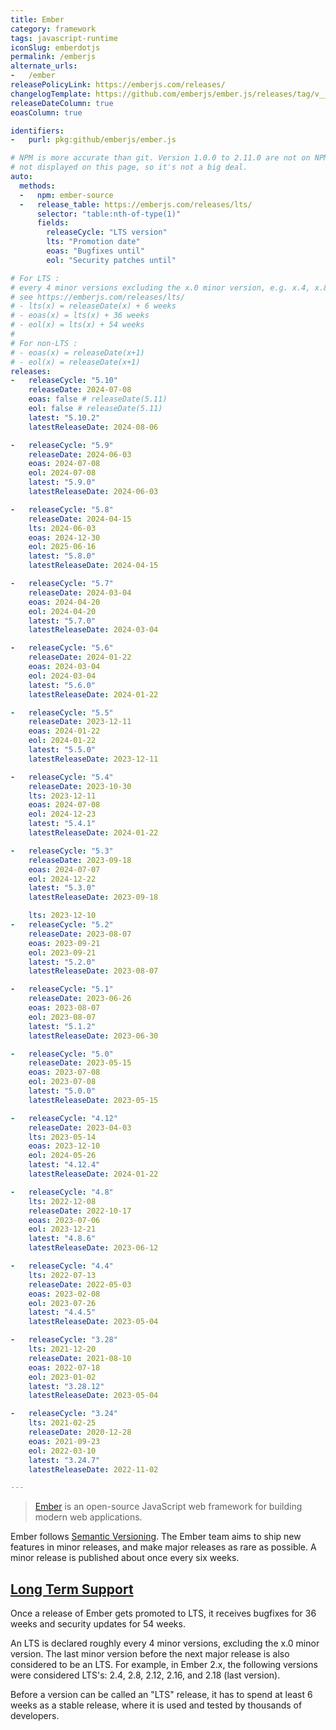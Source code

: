 ```yaml
---
title: Ember
category: framework
tags: javascript-runtime
iconSlug: emberdotjs
permalink: /emberjs
alternate_urls:
-   /ember
releasePolicyLink: https://emberjs.com/releases/
changelogTemplate: https://github.com/emberjs/ember.js/releases/tag/v__LATEST__
releaseDateColumn: true
eoasColumn: true

identifiers:
-   purl: pkg:github/emberjs/ember.js

# NPM is more accurate than git. Version 1.0.0 to 2.11.0 are not on NPM, but 1.x and 2.x cycles are
# not displayed on this page, so it's not a big deal.
auto:
  methods:
  -   npm: ember-source
  -   release_table: https://emberjs.com/releases/lts/
      selector: "table:nth-of-type(1)"
      fields:
        releaseCycle: "LTS version"
        lts: "Promotion date"
        eoas: "Bugfixes until"
        eol: "Security patches until"

# For LTS :
# every 4 minor versions excluding the x.0 minor version, e.g. x.4, x.8, etc.
# see https://emberjs.com/releases/lts/
# - lts(x) = releaseDate(x) + 6 weeks
# - eoas(x) = lts(x) + 36 weeks
# - eol(x) = lts(x) + 54 weeks
#
# For non-LTS :
# - eoas(x) = releaseDate(x+1)
# - eol(x) = releaseDate(x+1)
releases:
-   releaseCycle: "5.10"
    releaseDate: 2024-07-08
    eoas: false # releaseDate(5.11)
    eol: false # releaseDate(5.11)
    latest: "5.10.2"
    latestReleaseDate: 2024-08-06

-   releaseCycle: "5.9"
    releaseDate: 2024-06-03
    eoas: 2024-07-08
    eol: 2024-07-08
    latest: "5.9.0"
    latestReleaseDate: 2024-06-03

-   releaseCycle: "5.8"
    releaseDate: 2024-04-15
    lts: 2024-06-03
    eoas: 2024-12-30
    eol: 2025-06-16
    latest: "5.8.0"
    latestReleaseDate: 2024-04-15

-   releaseCycle: "5.7"
    releaseDate: 2024-03-04
    eoas: 2024-04-20
    eol: 2024-04-20
    latest: "5.7.0"
    latestReleaseDate: 2024-03-04

-   releaseCycle: "5.6"
    releaseDate: 2024-01-22
    eoas: 2024-03-04
    eol: 2024-03-04
    latest: "5.6.0"
    latestReleaseDate: 2024-01-22

-   releaseCycle: "5.5"
    releaseDate: 2023-12-11
    eoas: 2024-01-22
    eol: 2024-01-22
    latest: "5.5.0"
    latestReleaseDate: 2023-12-11

-   releaseCycle: "5.4"
    releaseDate: 2023-10-30
    lts: 2023-12-11
    eoas: 2024-07-08
    eol: 2024-12-23
    latest: "5.4.1"
    latestReleaseDate: 2024-01-22

-   releaseCycle: "5.3"
    releaseDate: 2023-09-18
    eoas: 2024-07-07
    eol: 2024-12-22
    latest: "5.3.0"
    latestReleaseDate: 2023-09-18

    lts: 2023-12-10
-   releaseCycle: "5.2"
    releaseDate: 2023-08-07
    eoas: 2023-09-21
    eol: 2023-09-21
    latest: "5.2.0"
    latestReleaseDate: 2023-08-07

-   releaseCycle: "5.1"
    releaseDate: 2023-06-26
    eoas: 2023-08-07
    eol: 2023-08-07
    latest: "5.1.2"
    latestReleaseDate: 2023-06-30

-   releaseCycle: "5.0"
    releaseDate: 2023-05-15
    eoas: 2023-07-08
    eol: 2023-07-08
    latest: "5.0.0"
    latestReleaseDate: 2023-05-15

-   releaseCycle: "4.12"
    releaseDate: 2023-04-03
    lts: 2023-05-14
    eoas: 2023-12-10
    eol: 2024-05-26
    latest: "4.12.4"
    latestReleaseDate: 2024-01-22

-   releaseCycle: "4.8"
    lts: 2022-12-08
    releaseDate: 2022-10-17
    eoas: 2023-07-06
    eol: 2023-12-21
    latest: "4.8.6"
    latestReleaseDate: 2023-06-12

-   releaseCycle: "4.4"
    lts: 2022-07-13
    releaseDate: 2022-05-03
    eoas: 2023-02-08
    eol: 2023-07-26
    latest: "4.4.5"
    latestReleaseDate: 2023-05-04

-   releaseCycle: "3.28"
    lts: 2021-12-20
    releaseDate: 2021-08-10
    eoas: 2022-07-18
    eol: 2023-01-02
    latest: "3.28.12"
    latestReleaseDate: 2023-05-04

-   releaseCycle: "3.24"
    lts: 2021-02-25
    releaseDate: 2020-12-28
    eoas: 2021-09-23
    eol: 2022-03-10
    latest: "3.24.7"
    latestReleaseDate: 2022-11-02

---
```


> [Ember](https://emberjs.com) is an open-source JavaScript web framework for building modern web
> applications.

Ember follows [Semantic Versioning](https://semver.org/). The Ember team aims to ship new features
in minor releases, and make major releases as rare as possible. A minor release is published about
once every six weeks.

## [Long Term Support](https://emberjs.com/releases/lts/)

Once a release of Ember gets promoted to LTS, it receives bugfixes for 36 weeks and security
updates for 54 weeks.

An LTS is declared roughly every 4 minor versions, excluding the x.0 minor version. The last minor
version before the next major release is also considered to be an LTS. For example, in Ember 2.x,
the following versions were considered LTS's: 2.4, 2.8, 2.12, 2.16, and 2.18 (last version).

Before a version can be called an "LTS" release, it has to spend at least 6 weeks as a stable
release, where it is used and tested by thousands of developers.
